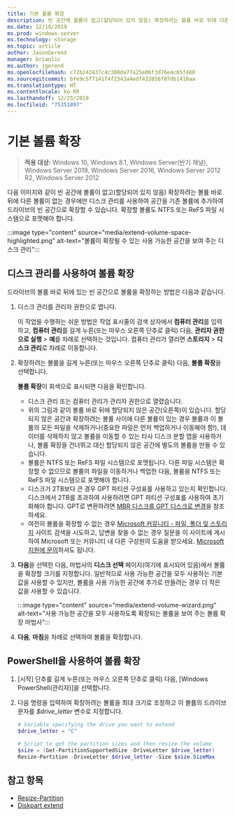```yaml
---
title: 기본 볼륨 확장
description: 빈 공간에 볼륨이 없고(할당되어 있지 않음) 확장하려는 볼륨 바로 뒤에 다른 볼륨이 없는 경우에만 Windows에서 공간을 기존 볼륨에 추가하여 드라이브의 빈 공간으로 확장할 수 있습니다. 이 문서에서는 이 작업을 수행하는 방법을 설명합니다.
ms.date: 12/19/2019
ms.prod: windows-server
ms.technology: storage
ms.topic: article
author: JasonGerend
manager: brianlic
ms.author: jgerend
ms.openlocfilehash: c72b242437c4c308da77a25e06f3d76e4c65f480
ms.sourcegitcommit: bfe9c5f7141f4f2343a4edf432856f07db1410aa
ms.translationtype: HT
ms.contentlocale: ko-KR
ms.lasthandoff: 12/25/2019
ms.locfileid: "75351897"
---
```

# <a name="extend-a-basic-volume"></a>기본 볼륨 확장

> **적용 대상:** Windows 10, Windows 8.1, Windows Server(반기 채널), Windows Server 2019, Windows Server 2016, Windows Server 2012 R2, Windows Server 2012

다음 이미지와 같이 빈 공간에 볼륨이 없고(할당되어 있지 않음) 확장하려는 볼륨 바로 뒤에 다른 볼륨이 없는 경우에만 디스크 관리를 사용하여 공간을 기존 볼륨에 추가하여 드라이브의 빈 공간으로 확장할 수 있습니다. 확장할 볼륨도 NTFS 또는 ReFS 파일 시스템으로 포맷해야 합니다.

:::image type="content" source="media/extend-volume-space-highlighted.png" alt-text="볼륨이 확장될 수 있는 사용 가능한 공간을 보여 주는 디스크 관리":::

## <a name="to-extend-a-volume-by-using-disk-management"></a>디스크 관리를 사용하여 볼륨 확장

드라이브의 볼륨 바로 뒤에 있는 빈 공간으로 볼륨을 확장하는 방법은 다음과 같습니다.

1. 디스크 관리를 관리자 권한으로 엽니다.

   이 작업을 수행하는 쉬운 방법은 작업 표시줄의 검색 상자에서 **컴퓨터 관리**를 입력하고, **컴퓨터 관리**를 길게 누른(또는 마우스 오른쪽 단추로 클릭) 다음, **관리자 권한으로 실행** > **예**를 차례로 선택하는 것입니다. 컴퓨터 관리가 열리면 **스토리지** > **디스크 관리**로 차례로 이동합니다.
2. 확장하려는 볼륨을 길게 누른(또는 마우스 오른쪽 단추로 클릭) 다음, **볼륨 확장**을 선택합니다.

   **볼륨 확장**이 회색으로 표시되면 다음을 확인합니다.
    - 디스크 관리 또는 컴퓨터 관리가 관리자 권한으로 열렸습니다.
    - 위의 그림과 같이 볼륨 바로 뒤에 할당되지 않은 공간(오른쪽)이 있습니다. 할당되지 않은 공간과 확장하려는 볼륨 사이에 다른 볼륨이 있는 경우 볼륨과 이 볼륨의 모든 파일을 삭제하거나(중요한 파일은 먼저 백업하거나 이동해야 함!), 데이터를 삭제하지 않고 볼륨을 이동할 수 있는 타사 디스크 분할 앱을 사용하거나, 볼륨 확장을 건너뛰고 대신 할당되지 않은 공간에 별도의 볼륨을 만들 수 있습니다.
    - 볼륨은 NTFS 또는 ReFS 파일 시스템으로 포맷됩니다. 다른 파일 시스템은 확장할 수 없으므로 볼륨의 파일을 이동하거나 백업한 다음, 볼륨을 NTFS 또는 ReFS 파일 시스템으로 포맷해야 합니다.
    - 디스크가 2TB보다 큰 경우 GPT 파티션 구성표를 사용하고 있는지 확인합니다. 디스크에서 2TB를 초과하여 사용하려면 GPT 파티션 구성표를 사용하여 초기화해야 합니다. GPT로 변환하려면 [MBR 디스크를 GPT 디스크로 변경](change-an-mbr-disk-into-a-gpt-disk.md)을 참조하세요.
    - 여전히 볼륨을 확장할 수 없는 경우 [Microsoft 커뮤니티 - 파일, 폴더 및 스토리지](https://answers.microsoft.com/en-us/windows/forum/windows_10-files?sort=lastreplydate&dir=desc&tab=All&status=all&mod=&modAge=&advFil=&postedAfter=&postedBefore=&threadType=all&isFilterExpanded=true&tm=1514405359639) 사이트 검색을 시도하고, 답변을 찾을 수 없는 경우 질문을 이 사이트에 게시하여 Microsoft 또는 커뮤니티 내 다른 구성원의 도움을 받으세요. [Microsoft 지원에 문의](https://support.microsoft.com/contactus/)하셔도 됩니다.

3. **다음**을 선택한 다음, 마법사의 **디스크 선택** 페이지(여기에 표시되어 있음)에서 볼륨을 확장할 크기를 지정합니다. 일반적으로 사용 가능한 공간을 모두 사용하는 기본값을 사용할 수 있지만, 볼륨을 사용 가능한 공간에 추가로 만들려는 경우 더 작은 값을 사용할 수 있습니다.

   :::image type="content" source="media/extend-volume-wizard.png" alt-text="사용 가능한 공간을 모두 사용하도록 확장되는 볼륨을 보여 주는 볼륨 확장 마법사":::

4. **다음**, **마침**을 차례로 선택하여 볼륨을 확장합니다.

## <a name="to-extend-a-volume-by-using-powershell"></a>PowerShell을 사용하여 볼륨 확장

1. [시작] 단추를 길게 누른(또는 마우스 오른쪽 단추로 클릭) 다음, [Windows PowerShell(관리자)]을 선택합니다.
2. 다음 명령을 입력하여 확장하려는 볼륨을 최대 크기로 조정하고 이 볼륨의 드라이브 문자를 *$drive_letter* 변수로 지정합니다.

   ```PowerShell
   # Variable specifying the drive you want to extend
   $drive_letter = "C"

   # Script to get the partition sizes and then resize the volume
   $size = (Get-PartitionSupportedSize -DriveLetter $drive_letter)
   Resize-Partition -DriveLetter $drive_letter -Size $size.SizeMax
   ```

## <a name="see-slso"></a>참고 항목

- [Resize-Partition](https://docs.microsoft.com/powershell/module/storage/resize-partition)
- [Diskpart extend](https://docs.microsoft.com/windows-server/administration/windows-commands/extend)
